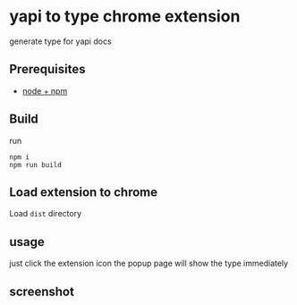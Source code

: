 # yapi to type chrome extension


generate type for yapi docs

## Prerequisites

* [node + npm](https://nodejs.org/)

## Build
run
```
npm i
npm run build
```
## Load extension to chrome

Load `dist` directory

## usage

just click the extension icon
the popup page will show the type immediately

## screenshot